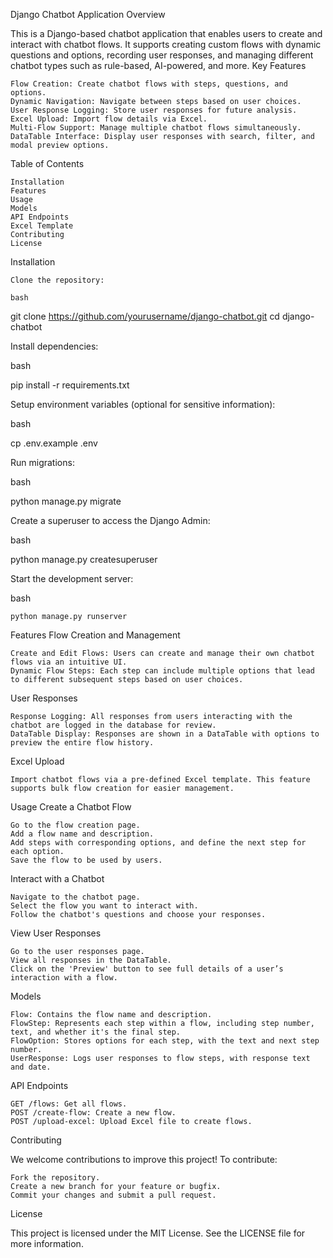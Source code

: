 Django Chatbot Application
Overview

This is a Django-based chatbot application that enables users to create and interact with chatbot flows. It supports creating custom flows with dynamic questions and options, recording user responses, and managing different chatbot types such as rule-based, AI-powered, and more.
Key Features

    Flow Creation: Create chatbot flows with steps, questions, and options.
    Dynamic Navigation: Navigate between steps based on user choices.
    User Response Logging: Store user responses for future analysis.
    Excel Upload: Import flow details via Excel.
    Multi-Flow Support: Manage multiple chatbot flows simultaneously.
    DataTable Interface: Display user responses with search, filter, and modal preview options.

Table of Contents

    Installation
    Features
    Usage
    Models
    API Endpoints
    Excel Template
    Contributing
    License

Installation

    Clone the repository:

    bash

git clone https://github.com/yourusername/django-chatbot.git
cd django-chatbot

Install dependencies:

bash

pip install -r requirements.txt

Setup environment variables (optional for sensitive information):

bash

cp .env.example .env

Run migrations:

bash

python manage.py migrate

Create a superuser to access the Django Admin:

bash

python manage.py createsuperuser

Start the development server:

bash

    python manage.py runserver

Features
Flow Creation and Management

    Create and Edit Flows: Users can create and manage their own chatbot flows via an intuitive UI.
    Dynamic Flow Steps: Each step can include multiple options that lead to different subsequent steps based on user choices.

User Responses

    Response Logging: All responses from users interacting with the chatbot are logged in the database for review.
    DataTable Display: Responses are shown in a DataTable with options to preview the entire flow history.

Excel Upload

    Import chatbot flows via a pre-defined Excel template. This feature supports bulk flow creation for easier management.

Usage
Create a Chatbot Flow

    Go to the flow creation page.
    Add a flow name and description.
    Add steps with corresponding options, and define the next step for each option.
    Save the flow to be used by users.

Interact with a Chatbot

    Navigate to the chatbot page.
    Select the flow you want to interact with.
    Follow the chatbot's questions and choose your responses.

View User Responses

    Go to the user responses page.
    View all responses in the DataTable.
    Click on the 'Preview' button to see full details of a user’s interaction with a flow.

Models

    Flow: Contains the flow name and description.
    FlowStep: Represents each step within a flow, including step number, text, and whether it's the final step.
    FlowOption: Stores options for each step, with the text and next step number.
    UserResponse: Logs user responses to flow steps, with response text and date.

API Endpoints

    GET /flows: Get all flows.
    POST /create-flow: Create a new flow.
    POST /upload-excel: Upload Excel file to create flows.

Contributing

We welcome contributions to improve this project! To contribute:

    Fork the repository.
    Create a new branch for your feature or bugfix.
    Commit your changes and submit a pull request.

License

This project is licensed under the MIT License. See the LICENSE file for more information.

